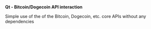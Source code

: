 **Qt - Bitcoin/Dogecoin API interaction**

Simple use of the of the Bitcoin, Dogecoin, etc. core APIs without any dependencies



